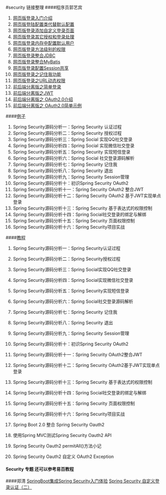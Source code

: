 #security 链接整理
####程序员郭艺宾
1. [网页版登录入门介绍](https://www.cnblogs.com/guos/p/11601179.html)
2. [网页版登陆配置类代替默认配置](https://www.cnblogs.com/guos/p/11601259.html)
3. [网页版登录添加自定义登录页面](https://www.cnblogs.com/guos/p/11607260.html)
4. [网页版登录其它授权和登录处理](https://www.cnblogs.com/guos/p/11609575.html)
5. [网页版登录内存中配置默认用户](https://www.cnblogs.com/guos/p/11609625.html)
6. [网页版登录方法级别的权限](https://www.cnblogs.com/guos/p/11609723.html)
7. [网页版登录整合JDBC](https://www.cnblogs.com/guos/p/11609935.html)
8. [网页版登录整合MyBatis](https://www.cnblogs.com/guos/p/11613943.html)
9. [网页版登录配置Session共享](https://www.cnblogs.com/guos/p/11614047.html)
10. [网页版登录之记住我功能](https://www.cnblogs.com/guos/p/11615448.html)
11. [网页版登录之URL动态权限](https://www.cnblogs.com/guos/p/11616868.html)
12. [前后端分离版之简单登录](https://www.cnblogs.com/guos/p/11617243.html)
13. [前后端分离版之JWT](https://www.cnblogs.com/guos/p/11622273.html)
14. [前后端分离版之 OAuth2.0介绍](https://www.cnblogs.com/guos/p/11626608.html)
15. [前后端分离版之 OAuth2.0简单示例](https://www.cnblogs.com/guos/p/11632713.html)

####[例子](https://github.com/longfeizheng/logback)
1. Spring Security源码分析一：Spring Security 认证过程
2. Spring Security源码分析二：Spring Security 授权过程
3. Spring Security源码分析三：Spring Social 实现QQ社交登录
4. Spring Security源码分析四：Spring Social 实现微信社交登录
5. Spring Security源码分析五：Spring Security 实现短信登录
6. Spring Security源码分析六：Spring Social 社交登录源码解析
7. Spring Security源码分析七：Spring Security 记住我
8. Spring Security源码分析八：Spring Security 退出
9. Spring Security源码分析九：Spring Security Session管理
10. Spring Security源码分析十：初识Spring Security OAuth2
11. Spring Security源码分析十一：Spring Security OAuth2 整合JWT
12. Spring Security源码分析十二：Spring Security OAuth2 基于JWT实现单点登录
13. Spring Security源码分析十三：Spring Security 基于表达式的权限控制
14. Spring Security源码分析十四：Spring Social社交登录的绑定与解绑
15. Spring Security源码分析十五：Spring Security 页面权限控制
16. Spring Security源码分析十六：Spring Security项目实战

####[教程](https://niocoder.com/categories/#Security)
1. Spring Security源码分析一：Spring Security认证过程
2. Spring Security源码分析二：Spring Security授权过程

3. Spring Security源码分析三：Spring Social实现QQ社交登录

4. Spring Security源码分析四：Spring Social实现微信社交登录

5. Spring Security源码分析五：Spring Security实现短信登录

6. Spring Security源码分析六：Spring Social社交登录源码解析

7. Spring Security源码分析七：Spring Security 记住我

8. Spring Security源码分析八：Spring Security 退出

9. Spring Security源码分析九：Spring Security Session管理

10. Spring Security源码分析十：初识Spring Security OAuth2

11. Spring Security源码分析十一：Spring Security OAuth2整合JWT

12. Spring Security源码分析十二：Spring Security OAuth2基于JWT实现单点登录


13. Spring Security源码分析十三：Spring Security 基于表达式的权限控制

14. Spring Security源码分析十四：Spring Social社交登录的绑定与解绑

15. Spring Security源码分析十五：Spring Security 页面权限控制

16. Spring Security源码分析十六：Spring Security项目实战

17. Spring Boot 2.0 整合 Spring Security Oauth2

18. 使用Spring MVC测试Spring Security Oauth2 API

19. Spring Security Oauth2 permitAll()方法小记
20. Spring Security Oauth2 自定义 OAuth2 Exception
 
 ####  Security 专题 还可以参考易百教程
 
 ####郑清 
 [SpringBoot集成Spring Security入门体验](https://www.cnblogs.com/zhengqing/p/11612654.html)
 [Spring Security 自定义登录认证（二）](https://www.cnblogs.com/zhengqing/p/11670991.html)